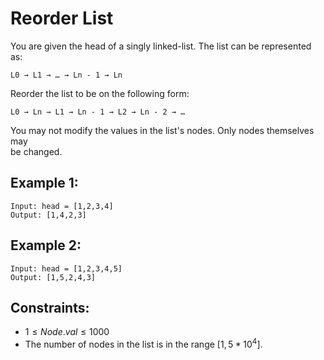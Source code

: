 # Reorder List

You are given the head of a singly linked-list. The list can be represented as:
```
L0 → L1 → … → Ln - 1 → Ln
```
Reorder the list to be on the following form:
```
L0 → Ln → L1 → Ln - 1 → L2 → Ln - 2 → …
```
You may not modify the values in the list's nodes. Only nodes themselves may  
be changed.

 

## Example 1:

    Input: head = [1,2,3,4]
    Output: [1,4,2,3]

## Example 2:

    Input: head = [1,2,3,4,5]
    Output: [1,5,2,4,3]

 

## Constraints:

* $1 \le Node.val \le 1000$
* The number of nodes in the list is in the range $[1, 5 * 10^4]$.


